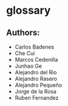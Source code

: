 # glossary

## Authors:

- Carlos Badenes
- Che Cui
- Marcos Cedenilla
- Junhao Ge
- Alejandro del Rio
- Alejandro Rasero
- Alejandro Pequeño
- Jorge de la Rosa
- Ruben Fernandez
